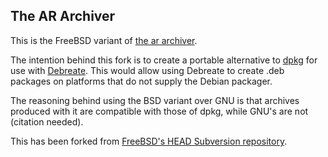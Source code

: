 ﻿## The AR Archiver

This is the FreeBSD variant of [the ar archiver](https://en.wikipedia.org/wiki/Ar_(Unix)).

The intention behind this fork is to create a portable alternative to [dpkg](https://en.wikipedia.org/wiki/Dpkg) for use with [Debreate](https://github.com/AntumDeluge/debreate). This would allow using Debreate to create .deb packages on platforms that do not supply the Debian packager.

The reasoning behind using the BSD variant over GNU is that archives produced with it are compatible with those of dpkg, while GNU's are not (citation needed).

This has been forked from [FreeBSD's HEAD Subversion repository](http://svn.freebsd.org/base/head/usr.bin/ar/).